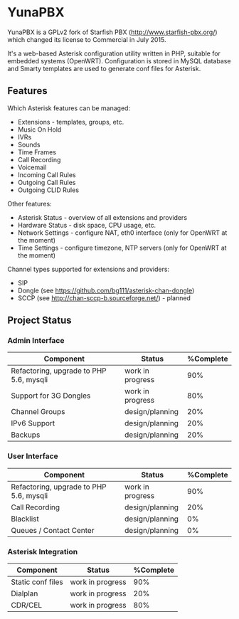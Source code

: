# YunaPBX
YunaPBX is a GPLv2 fork of Starfish PBX (http://www.starfish-pbx.org/) which changed its license to Commercial in July 2015.

It's a web-based Asterisk configuration utility written in PHP, suitable for embedded systems (OpenWRT). Configuration is stored in MySQL database and Smarty templates are used to generate conf files for Asterisk.

## Features
Which Asterisk features can be managed:
* Extensions - templates, groups, etc.
* Music On Hold
* IVRs
* Sounds
* Time Frames
* Call Recording
* Voicemail
* Incoming Call Rules
* Outgoing Call Rules
* Outgoing CLID Rules

Other features:
* Asterisk Status - overview of all extensions and providers
* Hardware Status - disk space, CPU usage, etc.
* Network Settings - configure NAT, eth0 interface (only for OpenWRT at the moment)
* Time Settings - configure timezone, NTP servers  (only for OpenWRT at the moment)

Channel types supported for extensions and providers:
* SIP
* Dongle (see https://github.com/bg111/asterisk-chan-dongle)
* SCCP (see http://chan-sccp-b.sourceforge.net/) - planned

## Project Status
### Admin Interface
| Component | Status | %Complete |
| --------|---------|-------|
| Refactoring, upgrade to PHP 5.6, mysqli | work in progress | 90% |
| Support for 3G Dongles | work in progress | 80% |
| Channel Groups | design/planning | 20% |
| IPv6 Support | design/planning | 20% |
| Backups |design/planning | 20% |

### User Interface
| Component | Status | %Complete |
| --------|---------|-------|
| Refactoring, upgrade to PHP 5.6, mysqli | work in progress | 90% |
| Call Recording | design/planning | 20% |
| Blacklist | design/planning | 0% |
| Queues / Contact Center  | design/planning | 0% |
### Asterisk Integration
| Component | Status | %Complete |
| --------|---------|-------|
| Static conf files | work in progress | 90% |
| Dialplan | work in progress | 20% |
| CDR/CEL | work in progress | 80% |
